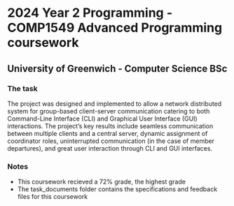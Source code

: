 # 2024 Year 2 Programming - COMP1549 Advanced Programming coursework
## University of Greenwich - Computer Science BSc
### The task
The project was designed and implemented to allow a network distributed system for group-based client-server communication catering to both Command-Line Interface (CLI) and Graphical User Interface (GUI) interactions. The project’s key results include seamless communication between multiple clients and a central server, dynamic assignment of coordinator roles, uninterrupted communication (in the case of member departures), and great user interaction through CLI and GUI interfaces.

### Notes
- This coursework recieved a 72% grade, the highest grade
- The task_documents folder contains the specifications and feedback files for this coursework
